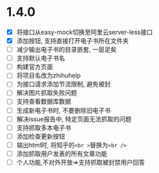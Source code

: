 #   1.4.0

-[x] 将接口从easy-mock切换至阿里云server-less接口
-[x] 添加按钮, 支持直接打开电子书所在文件夹
-[ ] 减少输出电子书的目录嵌套, 一层足矣
-[ ] 支持默认电子书名
-[ ] 构建官方页面
-[ ] 将项目名改为zhihuhelp
-[ ] 为接口请求添加节流限制, 避免被封
-[ ] 解决图片抓取失败问题
-[ ] 支持查看数据库数据
-[ ] 生成新电子书时, 不要删除旧电子书
-[ ] 解决issue报告中, 特定页面无法抓取的问题
-[ ] 支持抓取多本电子书
-[ ] 添加检查更新按钮
-[ ] 输出html时, 将知乎的`<br >`替换为`<br />`
-[ ] 添加抓取用户发表的所有文章功能
-[ ] 个人功能,不对外开放=>支持抓取被封禁用户回答
